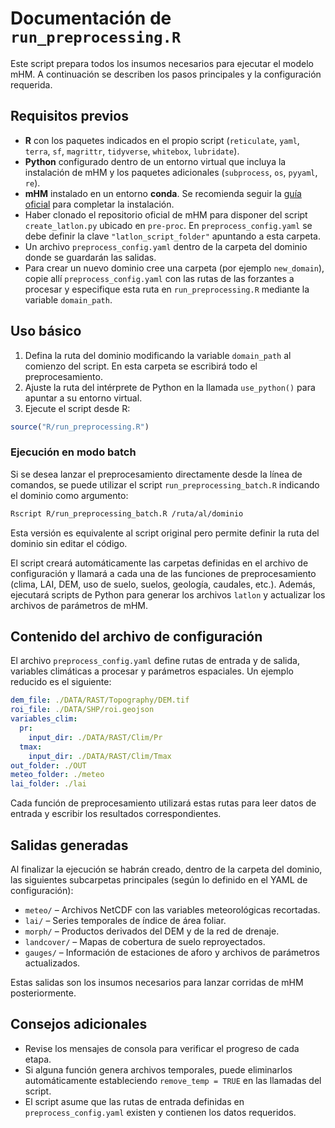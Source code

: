 # Documentación de `run_preprocessing.R`

Este script prepara todos los insumos necesarios para ejecutar el modelo mHM. A continuación se describen los pasos principales y la configuración requerida.

## Requisitos previos

- **R** con los paquetes indicados en el propio script (`reticulate`, `yaml`, `terra`, `sf`, `magrittr`, `tidyverse`, `whitebox`, `lubridate`).
- **Python** configurado dentro de un entorno virtual que incluya la instalación de mHM y los paquetes adicionales (`subprocess`, `os`, `pyyaml`, `re`).
- **mHM** instalado en un entorno **conda**. Se recomienda seguir la [guía oficial](https://mhm-ufz.org/guides/) para completar la instalación.
- Haber clonado el repositorio oficial de mHM para disponer del script `create_latlon.py` ubicado en `pre-proc`. En `preprocess_config.yaml` se debe definir la clave `"latlon_script_folder"` apuntando a esta carpeta.
- Un archivo `preprocess_config.yaml` dentro de la carpeta del dominio donde se guardarán las salidas.
- Para crear un nuevo dominio cree una carpeta (por ejemplo `new_domain`), copie allí `preprocess_config.yaml` con las rutas de las forzantes a procesar y especifique esta ruta en `run_preprocessing.R` mediante la variable `domain_path`.

## Uso básico

1. Defina la ruta del dominio modificando la variable `domain_path` al comienzo del script. En esta carpeta se escribirá todo el preprocesamiento.
2. Ajuste la ruta del intérprete de Python en la llamada `use_python()` para apuntar a su entorno virtual.
3. Ejecute el script desde R:

```R
source("R/run_preprocessing.R")
```

### Ejecución en modo batch

Si se desea lanzar el preprocesamiento directamente desde la línea de comandos,
se puede utilizar el script `run_preprocessing_batch.R` indicando el dominio
como argumento:

```bash
Rscript R/run_preprocessing_batch.R /ruta/al/dominio
```

Esta versión es equivalente al script original pero permite definir la ruta del
dominio sin editar el código.

El script creará automáticamente las carpetas definidas en el archivo de configuración y llamará a cada una de las funciones de preprocesamiento (clima, LAI, DEM, uso de suelo, suelos, geología, caudales, etc.). Además, ejecutará scripts de Python para generar los archivos `latlon` y actualizar los archivos de parámetros de mHM.

## Contenido del archivo de configuración

El archivo `preprocess_config.yaml` define rutas de entrada y de salida, variables climáticas a procesar y parámetros espaciales. Un ejemplo reducido es el siguiente:

```yaml
dem_file: ./DATA/RAST/Topography/DEM.tif
roi_file: ./DATA/SHP/roi.geojson
variables_clim:
  pr:
    input_dir: ./DATA/RAST/Clim/Pr
  tmax:
    input_dir: ./DATA/RAST/Clim/Tmax
out_folder: ./OUT
meteo_folder: ./meteo
lai_folder: ./lai
```

Cada función de preprocesamiento utilizará estas rutas para leer datos de entrada y escribir los resultados correspondientes.

## Salidas generadas

Al finalizar la ejecución se habrán creado, dentro de la carpeta del dominio, las siguientes subcarpetas principales (según lo definido en el YAML de configuración):

- `meteo/` – Archivos NetCDF con las variables meteorológicas recortadas.
- `lai/` – Series temporales de índice de área foliar.
- `morph/` – Productos derivados del DEM y de la red de drenaje.
- `landcover/` – Mapas de cobertura de suelo reproyectados.
- `gauges/` – Información de estaciones de aforo y archivos de parámetros actualizados.

Estas salidas son los insumos necesarios para lanzar corridas de mHM posteriormente.

## Consejos adicionales

- Revise los mensajes de consola para verificar el progreso de cada etapa.
- Si alguna función genera archivos temporales, puede eliminarlos automáticamente estableciendo `remove_temp = TRUE` en las llamadas del script.
- El script asume que las rutas de entrada definidas en `preprocess_config.yaml` existen y contienen los datos requeridos.
